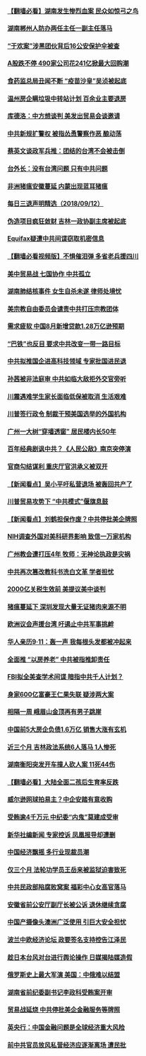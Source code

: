 #### [【翻墙必看】湖南发生惨烈血案 民众如惊弓之鸟](../pages/nsc413/n10710269.md) 

#### [湖南郴州人防办两任主任一副主任落马](../pages/nsc413/n10710906.md) 

#### [“于欢案”涉黑团伙背后16公安保护伞被查](../pages/nsc413/n10710250.md) 

#### [A股跌不停 490家公司花241亿掀最大回购潮](../pages/nsc413/n10710812.md) 

#### [食药监总局丑闻不断 “疫苗沙皇”吴浈被起底](../pages/nsc413/n10710605.md) 

#### [温州房企瞒垃圾中转站计划 百余业主要退房](../pages/nsc413/n10710389.md) 

#### [库德洛：中方想谈判 美发出贸易会谈邀请](../pages/nsc413/n10710560.md) 

#### [中共新规扩警权 被指怂恿警察作恶 酿动荡](../pages/nsc413/n10710639.md) 

#### [蔡英文谈政军兵推：团结的台湾不会被击倒](../pages/nsc413/n10710557.md) 

#### [台外长：没有台湾问题 只有中共问题](../pages/nsc413/n10710495.md) 

#### [非洲猪瘟安徽蔓延 内蒙出现蓝耳猪瘟](../pages/nsc413/n10709208.md) 

#### [每日三退声明精选（2018/09/12）](../pages/nsc413/n10710423.md) 

#### [伪造项目疯狂敛财 吉林一政协副主席被起底](../pages/nsc413/n10709763.md) 

#### [Equifax疑遭中共间谍窃取机密信息](../pages/nsc413/n10709708.md) 

#### [【翻墙必看视频版】不惧催泪弹 多省老兵援四川](../pages/nsc413/n10707629.md) 

#### [美中贸易战 七国协作 中共孤立](../pages/nsc413/n10709912.md) 

#### [湖南肺结核事件 女生自杀未遂 律师处境忧](../pages/nsc413/n10710345.md) 

#### [美宗教自由委员会谴责中共打压宗教团体](../pages/nsc413/n10709765.md) 

#### [需求疲软 中国8月新增贷款1.28万亿逊预期](../pages/nsc413/n10710167.md) 

#### [“巴铁”也反目  要求中共改变一带一路目标](../pages/nsc413/n10710048.md) 

#### [中共拟推国企进高科技领域 专家批国进民退](../pages/nsc413/n10710110.md) 

#### [孙茜被非法庭审 中共如临大敌拒外交官旁听](../pages/nsc413/n10707899.md) 

#### [川震遇难学生家长面临低保被取消 生活艰难](../pages/nsc413/n10709986.md) 

#### [川普签行政令 制裁干预美国选举的外国机构](../pages/nsc413/n10709804.md) 

#### [广州一大树“穿墙透窗” 居民楼内长50年](../pages/nsc413/n10710118.md) 

#### [百年经典剧讽中共？《人民公敌》南京突停演](../pages/nsc413/n10709929.md) 

#### [官商勾结谋利 重庆厅官洪承义被双开](../pages/nsc413/n10709206.md) 

#### [【新闻看点】吴小平吁私营退场 被轰回共产了](../pages/nsc413/n10709740.md) 

#### [川普贸易攻势下 “中共模式”偃旗息鼓](../pages/nsc413/n10649213.md) 

#### [【新闻看点】刘鹤担保作废？中共停批美企牌照](../pages/nsc413/n10709427.md) 

#### [NIH调查外国对美科研界影响 致信一万家机构](../pages/nsc413/n10709743.md) 

#### [广州教会遭打压4年 牧师：无神论执政是灾祸](../pages/nsc413/n10709478.md) 

#### [中共再次篡改教科书洗白文革 学者担忧](../pages/nsc413/n10709640.md) 

#### [2000亿关税生效前 美提议美中谈判](../pages/nsc413/n10709259.md) 

#### [猪瘟蔓延下 深圳发现大量无证猪肉来源不明](../pages/nsc413/n10709490.md) 

#### [欧洲议会声援台湾 吁遏止中共军事挑衅](../pages/nsc413/n10709594.md) 

#### [华人亲历9·11：轰一声 我每根头发都被冲起来](../pages/nsc413/n10707959.md) 

#### [全面推 “以房养老” 中共被指推卸责任](../pages/nsc413/n10709413.md) 

#### [FBI拟全美查学术间谍 暗指中共千人计划？](../pages/nsc413/n10709420.md) 

#### [身家600亿富豪王仁果失联 疑涉两大案](../pages/nsc413/n10709360.md) 

#### [相隔一周 峨眉山金顶再有男子跳崖](../pages/nsc413/n10709426.md) 

#### [中国前5大房企负债1.6万亿 销售大涨有玄机](../pages/nsc413/n10709249.md) 

#### [近三个月 吉林政法系统6人落马  1人惨死](../pages/nsc413/n10707497.md) 

#### [湖南衡阳突发开车撞人砍人案 11死44伤](../pages/nsc413/n10709302.md) 

#### [【翻墙必看】大陆全面二孩后生育率反跌](../pages/nsc413/n10707590.md) 

#### [威尔逊网球拍易主？中企安踏有意收购](../pages/nsc413/n10709246.md) 

#### [受贿逾4千万元 中纪委“内鬼”莫建成受审](../pages/nsc413/n10709201.md) 

#### [新华社编新闻 专家控诉 凤凰报导却遭删](../pages/nsc413/n10709240.md) 

#### [中国经济飘摇 多行业现裁员潮](../pages/nsc413/n10707807.md) 

#### [仅三个月 法轮功学员王岳来被监狱迫害致死](../pages/nsc413/n10708473.md) 

#### [中共民政部陷腐败窝案 福彩中心女高官落马](../pages/nsc413/n10708825.md) 

#### [安徽省前公安厅副厅长被公诉 退休继续贪腐](../pages/nsc413/n10708811.md) 

#### [中国产摄像头澳洲广泛使用 引巨大安全担忧](../pages/nsc413/n10708755.md) 

#### [波兰中欧经济论坛 政要签名支持控告江泽民](../pages/nsc413/n10706291.md) 

#### [趁日本台风对台进行舆论操作 日媒揭陆媒造假](../pages/nsc413/n10708797.md) 

#### [俄罗斯史上最大军演 美国：中俄难以结盟](../pages/nsc413/n10708445.md) 

#### [湖南省前纪委副书记李政科受贿案开审](../pages/nsc413/n10708672.md) 

#### [贸易战延烧 中共停批美企金融服务等牌照](../pages/nsc413/n10708681.md) 

#### [英央行：中国金融问题是全球经济重大风险](../pages/nsc413/n10708526.md) 

#### [前中共官员放风私营经济应逐渐离场 遭民批](../pages/nsc413/n10708624.md) 

